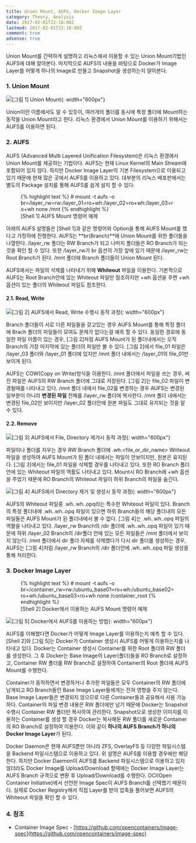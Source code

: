 ```yaml
---
title: Union Mount, AUFS, Docker Image Layer
category: Theory, Analysis
date: 2017-02-01T22:18:00Z
lastmod: 2017-02-01T22:18:00Z
comment: true
adsense: true
---
```


Union Mount를 간략하게 설명하고 리눅스에서 이용할 수 있는 Union Mount기법인 AUFS에 대해 알아본다. 마지막으로 AUFS의 내용을 바탕으로 Docker가 Image Layer를 어떻게 하나의 Image로 만들고 Snapshot을 생성하는지 알아본다.

### 1. Union Mount

![[그림 1] Union Mount]({{site.baseurl}}/images/theory_analysis/Union_Mount_AUFS_Docker_Image_Layer/Union_Mount.PNG){: width="600px"}

Union이란 이름에서도 알 수 있듯이, 여러개의 폴더를 동시에 특정 폴더에 Mount하는 동작을 Union Mount라고 한다. 리눅스 환경에서 Union Mount를 이용하기 위해서는 AUFS를 이용하면 된다.

### 2. AUFS

AUFS (Advanced Multi Layered Unification Filesystem)은 리눅스 환경에서 Union Mount를 제공하는 기법이다. AUFS는 현재 Linux Kernel의 Main Stream에 포함되어 있지 않다. 하지만 Docker Image Layer의 기본 Filesystem으로 이용되고 있기 때문에 현재 많은 곳에서 AUFS를 이용하고 있다. 대부분의 리눅스 배포판에서는 별도의 Package 설치를 통해 AUFS를 쉽게 설치 할 수 있다.

<figure>
{% highlight text %}
# mount -t aufs -o br=/layer_rw=rw:/layer_01=ro+wh:/layer_02=ro+wh:/layer_03=ro+wh none /mnt
{% endhighlight %}
<figcaption class="caption">[Shell 1] AUFS Mount 명령어 예제</figcaption>
</figure>

아래의 AUFS 설명들은 [Shell 1]과 같은 명령어와 Option을 통해 AUFS Mount를 했다고 가정하에 진행한다. AUFS는 **br(Branch)**에 Union Mount를 위한 폴더들을 나열한다. /layer_rw 폴더는 RW Branch가 되고 나머지 폴더들은 RO Branch가 되는것을 확인 할 수 있다. 또한 /layer_rw가 br 옵션의 가장 앞에 있기 때문에 /layer_rw는 Root Branch가 된다. /mnt 폴더에 Branch 폴더들이 Union Mount 된다.

AUFS에서는 파일의 삭제를 나타내기 위해 **Whiteout** 파일을 이용한다. 기본적으로 AUFS는 Root Branch안에 있는 Whiteout 파일만 참조하지만 +wh 옵션을 주면 +wh 옵션이 있는 폴더의 Whiteout 파일도 참조한다.

#### 2.1. Read, Write

![[그림 2] AUFS에서 Read, Write 수행시 동작 과정]({{site.baseurl}}/images/theory_analysis/Union_Mount_AUFS_Docker_Image_Layer/AUFS_Read_Write.PNG){: width="600px"}

Branch 폴더들이 서로 다른 파일들을 갖고있는 경우 AUFS Mount를 통해 특정 폴더에 Brach 폴더의 파일들이 모여도 문제가 없다는걸 예측 할 수 있다. 동일한 경로에 동일한 파일 이름이 있는 경우, [그림 2]처럼 AUFS Mount가 된 폴더내에서는 오직 Branch의 가장 마지막에 있는 폴더의 파일만 볼 수 있다. [그림 2]에서 file_01 파일은 /layer_03 폴더와 /layer_01 폴더에 있지만 /mnt 폴더 내에서는 /layer_01의 file_01만 보이게 된다.

AUFS는 COW(Copy on Write)방식을 이용한다. /mnt 폴더에서 파일을 쓰는 경우, 써진 파일은 AUFS의 RW Branch 폴더에 그대로 저장된다. [그림 2]는 file_02 파일이 변경될때를 나타내고 있다. /mnt 폴더 내에서 file_02를 변경하는 경우 AUFS는 변경된 일부분이 아니라 **변경된 파일** 전체를 /layer_rw 폴더에 복사한다. /mnt 폴더 내에서는 변경된 file_02만 보이지만 /layer_02 폴더안에 원본 파일도 그대로 유지되는 것을 알 수 있다.

#### 2.2. Remove

![[그림 3] AUFS에서 File, Directory 제거시 동작 과정]({{site.baseurl}}/images/theory_analysis/Union_Mount_AUFS_Docker_Image_Layer/AUFS_Remove.PNG){: width="600px"}

파일이나 폴더를 지우는 경우 RW Branch 폴더에 .wh.<file_or_dir_name> Writeout 파일을 생성하여 AUFS Mount가 된 폴더 내에서는 파일이 안보이지만, 원본은 유지된다. [그림 3]에서는 file_01 파일을 삭제할 경우를 나타내고 있다. 또한 RO Branch 폴더안에 있는 Whiteout 파일의 역활도 나타내고 있다. Mount시 RO Branch에 +wh 옵션을 주었기 때문에 RO Branch의 Whiteout 파일이 하위 Branch의 파일을 숨긴다.

![[그림 4] AUFS에서 Directory 제거 및 생성시 동작 과정]({{site.baseurl}}/images/theory_analysis/Union_Mount_AUFS_Docker_Image_Layer/AUFS_Remove_opq.PNG){: width="600px"}

AUFS의 Whiteout 파일중 .wh..wh..opq라는 특수한 Whiteout 파일이 있다. Branch의 특정 폴더내에 .wh..wh..opq 파일이 있으면 하위 Branch들의 해당 폴더내의 모든 파일들은 AUFS Mount가 된 폴더내에서 볼 수 없다. [그림 4]는 .wh..wh..opq 파일의 역활을 나타내고 있다. /layer_rw Branch의 /dir 폴더에 .wh..wh..opq 파일이 있기 때문에 하위 /layer_02 Branch의 /dir폴더 안에 있는 모든 파일들은 /mnt 폴더에서 보이지 않는다. /mnt 폴더에서 dir 폴더 자체를 삭제했다가 다시 dir 폴더를 생성하는 경우, AUFS는 [그림 4]처럼 /layer_rw Branch의 /dir 폴더안에 .wh..wh..opq 파일 생성을 통해 처리한다.

### 3. Docker Image Layer

<figure>
{% highlight text %}
# mount -t aufs -o br=/container_rw=rw:/ubuntu_base01=ro+wh:/ubuntu_base02=ro+wh:/ubuntu_base03=ro+wh none /container_root
{% endhighlight %}
<figcaption class="caption">[Shell 2] Docker에서 이용하는 AUFS Mount 명령어 예제</figcaption>
</figure>

![[그림 5] Docker에서 AUFS를 이용하는 방법]({{site.baseurl}}/images/theory_analysis/Union_Mount_AUFS_Docker_Image_Layer/Docker_Image_Layer.PNG){: width="600px"}

AUFS를 이해했다면 Docker가 어떻게 Image Layer를 이용하는지 예측 할 수 있다. [Shell 2]와 [그림 5]는 Docker가 Container 생성시 AUFS를 어떻게 이용하는지를 나타내고 있다. Docker는 Container 생성시 Container를 위한 Root 폴더와 RW 폴더를 생성한다. 그 후 Docker는 Base Image의 Layer(폴더)들을 RO Branch로 설정하고, Container RW 폴더를 RW Branch로 설정하여 Container의 Root 폴더에 AUFS Mount를 수행한다.  

Container가 동작하면서 변경하거나 추가한 파일들은 모두 Container의 RW 폴더에 남게되고 RO Branch들인 Base Image Layer들에게는 전혀 영향을 주지 않는다. Base Image Layer들은 변경되지 않으므로 다른 Container들과 공유해서 사용 가능하다. Container의 파일 변경 내용은 RW 폴더에만 남기 때문에 Docker는 Snapshot 수행시 Container RW 폴더만 복사하여 관리한다. Snapshot으로 생성한 이미지를 이용하는 Container를 생성 할 경우 Docker는 복사해둔 RW 폴더를 새로운 Container의 RO Branch로 설정하여 이용한다. 이와 같이 **하나의 AUFS Branch가 하나의 Docker Image Layer**가 된다.

Docker Daemon은 현재 AUFS뿐만 아니라 ZFS, OverlayFS 등 다양한 파일시스템을 Backend 파일시스템으로 이용하고 있다. 위 설명은 AUFS를 이용할 경우에만 해당한다. 하지만 Docker Daemon이 AUFS를 Backend 파일시스템으로 이용하고 있지 않더라도 Docker Image를 Upload/Download 할때에는 Docker Image Layer는 AUFS Branch 규격으로 변환 후 Upload/Download를 수행한다. OCI(Open Container Initiative)에서 선언한 Image Spec이 AUFS Branch를 선택했기 때문이다. 실제로 Docker Registry에서 직접 Layer를 받아 압축을 풀어보면 AUFS의 Whiteout 파일을 확인 할 수 있다.

### 4. 참조

* Container Image Spec - [https://github.com/opencontainers/image-spec](https://github.com/opencontainers/image-spec)
